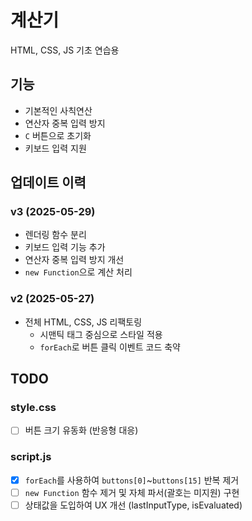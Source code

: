 # 계산기

HTML, CSS, JS 기초 연습용

## 기능

- 기본적인 사칙연산
- 연산자 중복 입력 방지
- `C` 버튼으로 초기화
- 키보드 입력 지원

## 업데이트 이력

### v3 (2025-05-29)

- 렌더링 함수 분리
- 키보드 입력 기능 추가
- 연산자 중복 입력 방지 개선
- `new Function`으로 계산 처리

### v2 (2025-05-27)

- 전체 HTML, CSS, JS 리팩토링
  - 시맨틱 태그 중심으로 스타일 적용
  - `forEach`로 버튼 클릭 이벤트 코드 축약

## TODO

### style.css

- [ ] 버튼 크기 유동화 (반응형 대응)

### script.js

- [x] `forEach`를 사용하여 `buttons[0]`~`buttons[15]` 반복 제거
- [ ] `new Function` 함수 제거 및 자체 파서(괄호는 미지원) 구현
- [ ] 상태값을 도입하여 UX 개선 (lastInputType, isEvaluated)
